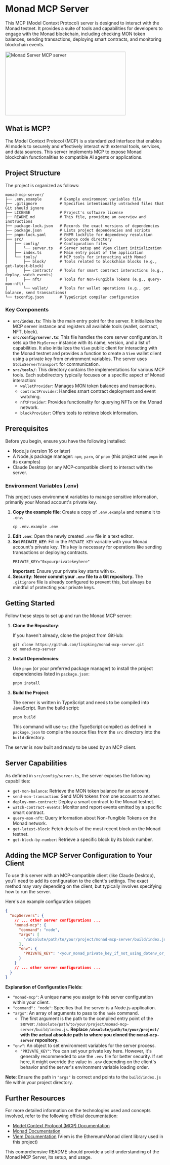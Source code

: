 # Monad MCP Server

This MCP (Model Context Protocol) server is designed to interact with the Monad testnet. It provides a suite of tools and capabilities for developers to engage with the Monad blockchain, including checking MON token balances, sending transactions, deploying smart contracts, and monitoring blockchain events.

<a href="https://glama.ai/mcp/servers/@lispking/monad-mcp-server">
  <img width="380" height="200" src="https://glama.ai/mcp/servers/@lispking/monad-mcp-server/badge" alt="Monad Server MCP server" />
</a>

## What is MCP?

The Model Context Protocol (MCP) is a standardized interface that enables AI models to securely and effectively interact with external tools, services, and data sources. This server implements MCP to expose Monad blockchain functionalities to compatible AI agents or applications.

## Project Structure

The project is organized as follows:

```
monad-mcp-server/
├── .env.example        # Example environment variables file
├── .gitignore          # Specifies intentionally untracked files that Git should ignore
├── LICENSE             # Project's software license
├── README.md           # This file, providing an overview and instructions
├── package-lock.json   # Records the exact versions of dependencies
├── package.json        # Lists project dependencies and scripts
├── pnpm-lock.yaml      # PNPM lockfile for dependency resolution
├── src/                # Source code directory
│   ├── config/         # Configuration files
│   │   └── server.ts   # Server setup and Viem client initialization
│   ├── index.ts        # Main entry point of the application
│   └── tools/          # MCP tools for interacting with Monad
│       ├── block/      # Tools related to blockchain blocks (e.g., get-latest-block)
│       ├── contract/   # Tools for smart contract interactions (e.g., deploy, watch events)
│       ├── nft/        # Tools for Non-Fungible Tokens (e.g., query-mon-nft)
│       └── wallet/     # Tools for wallet operations (e.g., get balance, send transactions)
└── tsconfig.json       # TypeScript compiler configuration
```

### Key Components

*   **`src/index.ts`**: This is the main entry point for the server. It initializes the MCP server instance and registers all available tools (wallet, contract, NFT, block).
*   **`src/config/server.ts`**: This file handles the core server configuration. It sets up the `McpServer` instance with its name, version, and a list of capabilities. It also initializes the `Viem` public client for interacting with the Monad testnet and provides a function to create a `Viem` wallet client using a private key from environment variables. The server uses `StdioServerTransport` for communication.
*   **`src/tools/`**: This directory contains the implementations for various MCP tools. Each subdirectory typically focuses on a specific aspect of Monad interaction:
    *   `walletProvider`: Manages MON token balances and transactions.
    *   `contractProvider`: Handles smart contract deployment and event watching.
    *   `nftProvider`: Provides functionality for querying NFTs on the Monad network.
    *   `blockProvider`: Offers tools to retrieve block information.

## Prerequisites

Before you begin, ensure you have the following installed:

*   Node.js (version 16 or later)
*   A Node.js package manager: `npm`, `yarn`, or `pnpm` (this project uses `pnpm` in its examples)
*   Claude Desktop (or any MCP-compatible client) to interact with the server.

### Environment Variables (.env)

This project uses environment variables to manage sensitive information, primarily your Monad account's private key.

1.  **Copy the example file**: Create a copy of `.env.example` and rename it to `.env`.
    ```shell
    cp .env.example .env
    ```
2.  **Edit `.env`**: Open the newly created `.env` file in a text editor.
3.  **Set `PRIVATE_KEY`**: Fill in the `PRIVATE_KEY` variable with your Monad account's private key. This key is necessary for operations like sending transactions or deploying contracts.
    ```env
    PRIVATE_KEY="0xyourprivatekeyhere"
    ```
    **Important**: Ensure your private key starts with `0x`.
4.  **Security**: **Never commit your `.env` file to a Git repository.** The `.gitignore` file is already configured to prevent this, but always be mindful of protecting your private keys.

## Getting Started

Follow these steps to set up and run the Monad MCP server:

1.  **Clone the Repository**:

    If you haven't already, clone the project from GitHub:
    ```shell
    git clone https://github.com/lispking/monad-mcp-server.git
    cd monad-mcp-server
    ```

2.  **Install Dependencies**:

    Use `pnpm` (or your preferred package manager) to install the project dependencies listed in `package.json`:
    ```shell
    pnpm install
    ```

3.  **Build the Project**:

    The server is written in TypeScript and needs to be compiled into JavaScript. Run the build script:
    ```shell
    pnpm build
    ```
    This command will use `tsc` (the TypeScript compiler) as defined in `package.json` to compile the source files from the `src` directory into the `build` directory.

The server is now built and ready to be used by an MCP client.

## Server Capabilities

As defined in `src/config/server.ts`, the server exposes the following capabilities:

*   `get-mon-balance`: Retrieve the MON token balance for an account.
*   `send-mon-transaction`: Send MON tokens from one account to another.
*   `deploy-mon-contract`: Deploy a smart contract to the Monad testnet.
*   `watch-contract-events`: Monitor and report events emitted by a specific smart contract.
*   `query-mon-nft`: Query information about Non-Fungible Tokens on the Monad network.
*   `get-latest-block`: Fetch details of the most recent block on the Monad testnet.
*   `get-block-by-number`: Retrieve a specific block by its block number.

## Adding the MCP Server Configuration to Your Client

To use this server with an MCP-compatible client (like Claude Desktop), you'll need to add its configuration to the client's settings. The exact method may vary depending on the client, but typically involves specifying how to run the server.

Here's an example configuration snippet:

```json
{
  "mcpServers": {
    // ... other server configurations ...
    "monad-mcp": {
      "command": "node",
      "args": [
        "/absolute/path/to/your/project/monad-mcp-server/build/index.js"
      ],
      "env": {
        "PRIVATE_KEY": "<your_monad_private_key_if_not_using_dotenv_or_to_override>"
      }
    }
    // ... other server configurations ...
  }
}
```

**Explanation of Configuration Fields**:

*   `"monad-mcp"`: A unique name you assign to this server configuration within your client.
*   `"command": "node"`: Specifies that the server is a Node.js application.
*   `"args"`: An array of arguments to pass to the `node` command.
    *   The first argument is the path to the compiled entry point of the server: `/absolute/path/to/your/project/monad-mcp-server/build/index.js`. **Replace `/absolute/path/to/your/project/` with the actual absolute path to where you cloned the `monad-mcp-server` repository.**
*   `"env"`: An object to set environment variables for the server process.
    *   `"PRIVATE_KEY"`: You can set your private key here. However, it's generally recommended to use the `.env` file for better security. If set here, it might override the value in `.env` depending on the client's behavior and the server's environment variable loading order.

**Note**: Ensure the path in `"args"` is correct and points to the `build/index.js` file within your project directory.

## Further Resources

For more detailed information on the technologies used and concepts involved, refer to the following official documentation:

*   [Model Context Protocol (MCP) Documentation](https://modelcontextprotocol.io/introduction)
*   [Monad Documentation](https://docs.monad.xyz/)
*   [Viem Documentation](https://viem.sh/) (Viem is the Ethereum/Monad client library used in this project)

This comprehensive README should provide a solid understanding of the Monad MCP Server, its setup, and usage.